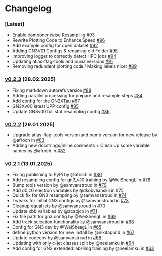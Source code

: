 # Changelog

### [Latest]

- Enable componentwise Resampling [#93](https://github.com/umami-hep/umami-preprocessing/pull/93)
- Rewrite Plotting Code to Enhance Speed [#96](https://github.com/umami-hep/umami-preprocessing/pull/96)
- Add example config for open dataset [#92](https://github.com/umami-hep/umami-preprocessing/pull/92)
- Adding GN3V01 Configs & renaming old Folder [#95](https://github.com/umami-hep/umami-preprocessing/pull/95)
- Improving logger to correctly detect HPC jobs [#94](https://github.com/umami-hep/umami-preprocessing/pull/94)
- Updating atlas-ftag-tools and puma versions [#91](https://github.com/umami-hep/umami-preprocessing/pull/91)
- Removing redundent plotting code / Making labels nicer [#89](https://github.com/umami-hep/umami-preprocessing/pull/89)

### [v0.2.3](https://github.com/umami-hep/umami-preprocessing/releases/tag/v0.2.3) (28.02.2025)

- Fixing markdown autorefs version [#88](https://github.com/umami-hep/umami-preprocessing/pull/88)
- Adding parallel processing for prepare and resample steps [#84](https://github.com/umami-hep/umami-preprocessing/pull/84)
- Add config for the GN2XTau [#87](https://github.com/umami-hep/umami-preprocessing/pull/87)
- GN3Xv00 latest UPP config [#85](https://github.com/umami-hep/umami-preprocessing/pull/85)
- Update GN3v00 full stat resampling config [#86](https://github.com/umami-hep/umami-preprocessing/pull/86)

### [v0.2.2](https://github.com/umami-hep/umami-preprocessing/releases/tag/v0.2.2) (29.01.2025)

- Upgrade atlas-ftag-tools version and bump version for new release by @afroch in [#83](https://github.com/umami-hep/umami-preprocessing/pull/83)
- Adding new docstrings/inline comments + Clean Up some variable names by @afroch in [#82](https://github.com/umami-hep/umami-preprocessing/pull/82)

### [v0.2.1](https://github.com/umami-hep/umami-preprocessing/releases/tag/v0.2.1) (13.01.2025)

- Fixing publishing to PyPi by @afroch in [#80](https://github.com/umami-hep/umami-preprocessing/pull/80)
- Add resampling config for gn3_v00 training by @WeiShengL in [#76](https://github.com/umami-hep/umami-preprocessing/pull/76)
- Bump tools version by @samvanstroud in [#79](https://github.com/umami-hep/umami-preprocessing/pull/79)
- Add d0,z0 electron variables by @dkobylianskii in [#75](https://github.com/umami-hep/umami-preprocessing/pull/75)
- Quick fix for GN3 resampling by @samvanstroud in [#74](https://github.com/umami-hep/umami-preprocessing/pull/74)
- Tweaks for initial GN3 configs by @samvanstroud in [#73](https://github.com/umami-hep/umami-preprocessing/pull/73)
- Cleanup equal jets by @samvanstroud in [#70](https://github.com/umami-hep/umami-preprocessing/pull/70)
- Update xbb variables by @zcapjdb in [#71](https://github.com/umami-hep/umami-preprocessing/pull/71)
- Fix file path for gn3 config by @WeiShengL in [#69](https://github.com/umami-hep/umami-preprocessing/pull/69)
- Add track selection functionality by @samvanstroud in [#68](https://github.com/umami-hep/umami-preprocessing/pull/68)
- Config for GN3 dev by @WeiShengL in [#65](https://github.com/umami-hep/umami-preprocessing/pull/65)
- define python version for new install by @nikitapond in [#67](https://github.com/umami-hep/umami-preprocessing/pull/67)
- Update codecov by @samvanstroud in [#66](https://github.com/umami-hep/umami-preprocessing/pull/66)
- Updating with only c-jet classes split by @neelamku in [#64](https://github.com/umami-hep/umami-preprocessing/pull/64)
- Add config for GN2 extended labelling training by @neelamku in [#63](https://github.com/umami-hep/umami-preprocessing/pull/63)
